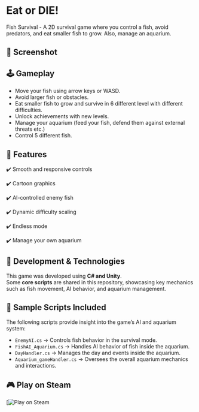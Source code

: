 # Eat or DIE!
Fish Survival - A 2D survival game where you control a fish, avoid predators, and eat smaller fish to grow. Also, manage an aquarium.

## 📸 Screenshot  

## 🕹️ Gameplay  
- Move your fish using arrow keys or WASD.  
- Avoid larger fish or obstacles.  
- Eat smaller fish to grow and survive in 6 different level with different difficulties.
- Unlock achievements with new levels.
- Manage your aquarium (feed your fish, defend them against external threats etc.)
- Control 5 different fish.


## 🚀 Features 

✔️ Smooth and responsive controls

✔️ Cartoon graphics

✔️ AI-controlled enemy fish

✔️ Dynamic difficulty scaling

✔️ Endless mode

✔️ Manage your own aquarium


## 🔧 Development & Technologies  
This game was developed using **C# and Unity**.  
Some **core scripts** are shared in this repository, showcasing key mechanics such as fish movement, AI behavior, and aquarium management.  

## 📜 Sample Scripts Included  
The following scripts provide insight into the game’s AI and aquarium system:  
- `EnemyAI.cs` → Controls fish behavior in the survival mode.  
- `FishAI_Aquarium.cs` → Handles AI behavior of fish inside the aquarium.  
- `DayHandler.cs` → Manages the day and events inside the aquarium.  
- `Aquarium_gameHandler.cs` → Oversees the overall aquarium mechanics and interactions.



## 🎮 Play on Steam  
[![Play on Steam](https://store.steampowered.com/app/1425390/Eat_or_DIE/)  


